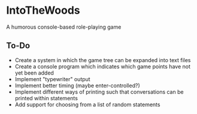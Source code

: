 # IntoTheWoods
A humorous console-based role-playing game

## To-Do
* Create a system in which the game tree can be expanded into text files
* Create a console program which indicates which game points have not yet been added
* Implement "typewriter" output
* Implement better timing (maybe enter-controlled?)
* Implement different ways of printing such that conversations can be printed within statements
* Add support for choosing from a list of random statements